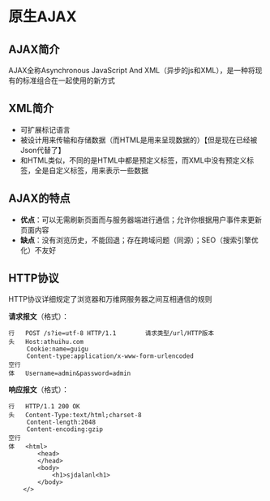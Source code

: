 # 原生AJAX

## AJAX简介

AJAX全称Asynchronous JavaScript And XML（异步的js和XML），是一种将现有的标准组合在一起使用的新方式

## XML简介

- 可扩展标记语言
- 被设计用来传输和存储数据（而HTML是用来呈现数据的）【但是现在已经被Json代替了】
- 和HTML类似，不同的是HTML中都是预定义标签，而XML中没有预定义标签，全是自定义标签，用来表示一些数据

##  AJAX的特点

- **优点**：可以无需刷新页面而与服务器端进行通信；允许你根据用户事件来更新页面内容
- **缺点**：没有浏览历史，不能回退；存在跨域问题（同源）；SEO（搜索引擎优化）不友好

## HTTP协议

HTTP协议详细规定了浏览器和万维网服务器之间互相通信的规则

**请求报文**（格式）：

```
行	POST /s?ie=utf-8 HTTP/1.1        请求类型/url/HTTP版本
头	Host:athuihu.com
 	 Cookie:name=guigu
 	 Content-type:application/x-www-form-urlencoded
空行
体 	Username=admin&password=admin
```

**响应报文**（格式）：

```
行	HTTP/1.1 200 OK
头	Content-Type:text/html;charset-8
	 Content-length:2048
	 Content-encoding:gzip
空行
体	<html>
		<head>
		</head>
		<body>
			<h1>sjdalanl<h1>
		</body>
	</>
```

